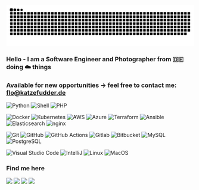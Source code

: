 ![Snake animation](https://raw.githubusercontent.com/katzefudder/katzefudder/output/github-contribution-grid-snake.svg)

### Hello - I am a Software Engineer and Photographer from 🇩🇪 doing ☁️ things
### Available for new opportunities -> feel free to contact me: flo@katzefudder.de

![Python](https://img.shields.io/badge/-Python-05122A?style=flat&logo=python) ![Shell](https://img.shields.io/badge/Shell-05122A?style=flat&logo=gnu-bash&logoColor=white) ![PHP](https://img.shields.io/badge/-PHP-05122A?style=flat&logo=PHP)
&nbsp;

![Docker](https://img.shields.io/badge/-Docker-05122A?style=flat&logo=docker) ![Kubernetes](https://img.shields.io/badge/-Kubernetes-05122A?style=flat&logo=kubernetes) ![AWS](https://img.shields.io/badge/Amazon_AWS-232F3E?style=flat&logo=amazon-aws&logoColor=white) ![Azure](https://img.shields.io/badge/Microsoft_Azure-0089D6?style=flat&logo=microsoft-azure&logoColor=white) ![Terraform](https://img.shields.io/badge/-Terraform-05122A?style=flat&logo=Terraform) ![Ansible](https://img.shields.io/badge/-Ansible-05122A?style=flat&logo=Ansible) ![Elasticsearch](https://img.shields.io/badge/Elastic_Search-005571?style=flat&logo=elasticsearch&logoColor=white) ![nginx](https://img.shields.io/badge/nginx-005571?style=flat&logo=nginx&logoColor=white) 

![Git](https://img.shields.io/badge/-Git-05122A?style=flat&logo=git) ![GitHub](https://img.shields.io/badge/-GitHub-05122A?style=flat&logo=github) ![GitHub Actions](https://img.shields.io/badge/GitHub%20Actions%20-05122A?style=flat&logo=github-actions&logoColor=white) ![Gitlab](https://img.shields.io/badge/-Gitlab-05122A?style=flat&logo=gitlab) ![Bitbucket](https://img.shields.io/badge/-Bitbucket-05122A?style=flat&logo=bitbucket) ![MySQL](https://img.shields.io/badge/-MySQL-05122A?style=flat&logo=mysql&logoColor=white) ![PostgreSQL](https://img.shields.io/badge/-PostgreSQL-05122A?style=flat&logo=postgresql)

![Visual Studio Code](https://img.shields.io/badge/-Visual%20Studio%20Code-05122A?style=flat&logo=visual-studio-code&logoColor=007ACC) ![IntelliJ](https://img.shields.io/badge/-PhpStorm-05122A?style=flat&logo=jetbrains) ![Linux](https://img.shields.io/badge/-Linux-05122A?style=flat&logo=linux&logoColor=white) ![MacOS](https://img.shields.io/badge/-MacOS-05122A?style=flat&logo=apple)&nbsp;

### Find me here
<p align="left">
<a href="https://www.linkedin.com/in/floriandehn/"><img src="https://img.shields.io/badge/Flo-Dehn?style=flat&logo=Linkedin&logoColor=white"/></a>
<a href="https://www.flickr.com/photos/katzenfutter/"><img src="https://img.shields.io/static/v1?style=for-the-badge&message=Flickr&color=0063DC&logo=Flickr&logoColor=FFFFFF&label="></a>
<a href="https://www.instagram.com/katzefudder/"><img src="https://img.shields.io/static/v1?style=for-the-badge&message=Instagram&color=E4405F&logo=Instagram&logoColor=FFFFFF&label="/></a>
<a href="mailto:spam@katzefudder.de"><img src="https://img.shields.io/badge/-spam@katzefudder.de-D14836?style=flat&logo=Gmail&logoColor=white"/></a>
</p>
